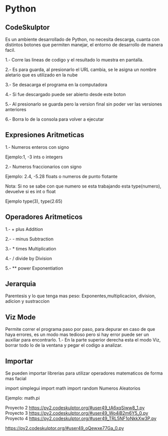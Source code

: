 # Python

## CodeSkulptor

Es un ambiente desarrollado de Python, no necesita descarga, cuanta con distintos botones que permiten manejar, el entorno de desarrollo
de manera facil.

1.- Corre las lineas de codigo y el resultado lo muestra en pantalla.

2.- Es para guarda, al presionarlo el URL cambia, se le asigna un nombre aletario que es utilizado en la nube

3.- Se desacarga el programa en la computadora

4.- Si fue descargado puede ser abierto desde este boton

5.- Al presionarlo se guarda pero la version final sin poder ver las versiones anteriores

6.- Borra lo de la consola para volver a ejecutar

## Expresiones Aritmeticas

1.- Numeros enteros con signo 

Ejemplo:1, -3 ints o integers

2.- Numeros fraccionarios con signo

Ejemplo: 2.4, -5.28 floats o numeros de punto flotante 


Nota: Si no se sabe con que numero se esta trabajando esta type(numero), devuelve si es int o float 

Ejemplo type(3), type(2.65)

## Operadores Aritmeticos 
1.- +   plus Addition

2.- -   minus Subtraction

3.- *   times Multiplication

4.- /   divide by Division

5.- **  power Exponentiation


## Jerarquia 
Parentesis y lo que tenga mas peso: Exponentes,multiplicacion, division, adicion y sustraccion
         

## Viz Mode 

Permite correr el programa paso por paso, para depurar en caso de que haya errores, es un modo mas tedioso pero si hay error puede ser un auxiliar para encontrarlo.
1.- En la parte superior derecha esta el modo Viz, borrar todo lo de la ventana y pegar el codigo a analizar.
         
## Importar

Se pueden importar librerias para utilizar operadores matematicos de forma mas facial

import simplegui
import math
import random Numeros Aleatorios

Ejemplo: math.pi





         
Proyecto 2
https://py2.codeskulptor.org/#user49_tA6xqSiww8_1.py
Proyecto 3
https://py2.codeskulptor.org/#user49_Wo4iB2m6Y5_0.py
Proyecto 4
https://py2.codeskulptor.org/#user49_TRL5NF1oNkkXw3P.py

https://py2.codeskulptor.org/#user49_oQewxe77Ga_0.py
       


